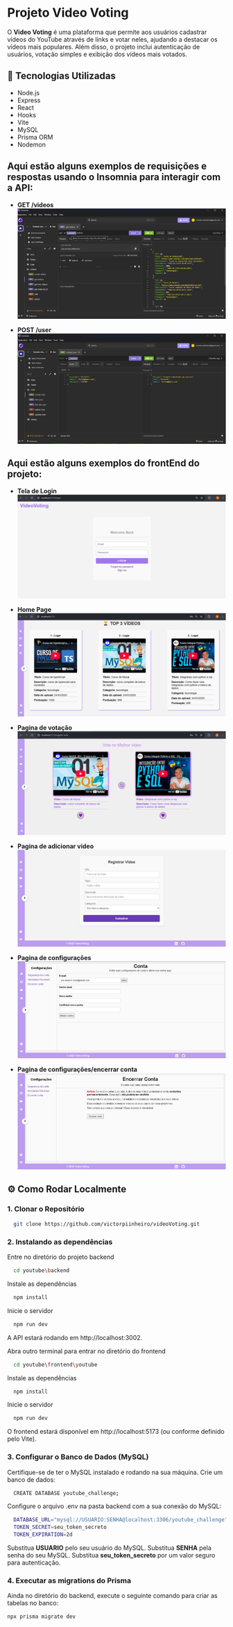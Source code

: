 # Projeto Video Voting

O **Video Voting** é uma plataforma que permite aos usuários cadastrar vídeos do YouTube através de links e votar neles, ajudando a destacar os vídeos mais populares. Além disso, o projeto inclui autenticação de usuários, votação simples e exibição dos vídeos mais votados.


## 🚀 Tecnologias Utilizadas
- Node.js
- Express
- React
- Hooks
- Vite
- MySQL
- Prisma ORM
- Nodemon




## Aqui estão alguns exemplos de requisições e respostas usando o **Insomnia** para interagir com a API:

- **GET /videos**
![Insominia Screenshot 1](https://github.com/victorpiinheiro/VideoVoting/blob/main/images/getvideos.png?raw=true)

- **POST /user**
![Insominia Screenshot 2](https://github.com/victorpiinheiro/VideoVoting/blob/main/images/postuser.png?raw=true)

## Aqui estão alguns exemplos do frontEnd do projeto:

- **Tela de Login**
![Tela de Login](https://github.com/victorpiinheiro/VideoVoting/blob/main/images/login.png?raw=true)

- **Home Page**
![Tela Home](https://github.com/victorpiinheiro/VideoVoting/blob/main/images/home.png?raw=true)

- **Pagina de votação**
![Tela de Votação](https://github.com/victorpiinheiro/VideoVoting/blob/main/images/votacao.png?raw=true)

- **Pagina de adicionar video**
![Tela de Votação](https://github.com/victorpiinheiro/VideoVoting/blob/main/images/register-video.png?raw=true)

- **Pagina de configurações**
![Tela de Votação](https://github.com/victorpiinheiro/VideoVoting/blob/main/images/config.png?raw=true)

- **Pagina de configurações/encerrar conta**
![Tela de Votação](https://github.com/victorpiinheiro/VideoVoting/blob/main/images/config-encerrar-conta.png?raw=true)



## ⚙️ Como Rodar Localmente

### 1. Clonar o Repositório

```bash
  git clone https://github.com/victorpiinheiro/videoVoting.git
```
### 2.  Instalando as dependências

Entre no diretório do projeto backend
```bash
  cd youtube\backend
```

Instale as dependências
```bash
  npm install
```

Inicie o servidor
```bash
  npm run dev
```
A API estará rodando em http://localhost:3002.

Abra outro terminal para entrar no diretório do frontend
```bash
  cd youtube\frontend\youtube
```

Instale as dependências
```bash
  npm install
```

Inicie o servidor
```bash
  npm run dev
```
O frontend estará disponível em http://localhost:5173 (ou conforme definido pelo Vite).

### 3. Configurar o Banco de Dados (MySQL)
Certifique-se de ter o MySQL instalado e rodando na sua máquina.
Crie um banco de dados:
```bash
  CREATE DATABASE youtube_challenge;
```
Configure o arquivo .env na pasta backend com a sua conexão do MySQL:
```bash
  DATABASE_URL="mysql://USUARIO:SENHA@localhost:3306/youtube_challenge"
  TOKEN_SECRET=seu_token_secreto
  TOKEN_EXPIRATION=2d
```
Substitua **USUARIO** pelo seu usuário do MySQL.
Substitua **SENHA** pela senha do seu MySQL.
Substitua **seu_token_secreto** por um valor seguro para autenticação.

### 4. Executar as migrations do Prisma

Ainda no diretório do backend, execute o seguinte comando para criar as tabelas no banco:

```bash
npx prisma migrate dev

